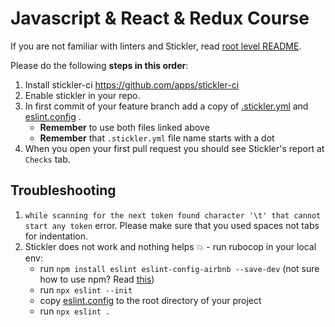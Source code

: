 # Javascript & React & Redux Course


If you are not familiar with linters and Stickler, read [root level README](../README.md).

Please do the following **steps in this order**:

1. Install stickler-ci https://github.com/apps/stickler-ci
2. Enable stickler in your repo.
3. In first commit of your feature branch add a copy of [.stickler.yml](./.stickler.yml) and [eslint.config](./eslint.config) .
    - **Remember** to use both files linked above
    - **Remember** that `.stickler.yml` file name starts with a dot
4. When you open your first pull request you should see Stickler's report at `Checks` tab.


## Troubleshooting

1. `while scanning for the next token found character '\t' that cannot start any token` error.
    Please make sure that you used spaces not tabs for indentation.
2. Stickler does not work and nothing helps 💥 - run rubocop in your local env:
    - run `npm install eslint eslint-config-airbnb --save-dev`  (not sure how to use npm? Read [this](https://docs.npmjs.com/downloading-and-installing-node-js-and-npm))
    - run `npx eslint --init`
    - copy [eslint.config](./eslint.config) to the root directory of your project
    - run `npx eslint .`